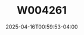 ---
date: '2025-04-16T00:59:53-04:00'
title: 'W004261'
weight: 3
address: '/taxi/W004261'
name: 'Jeep'
screenshot: '/img/taxi/W004261.png'
---